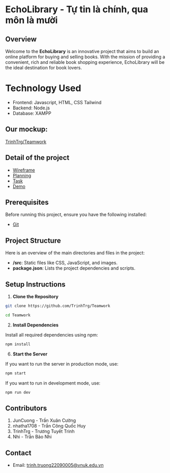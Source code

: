 # EchoLibrary - Tự tin là chính, qua môn là mười

## Overview
Welcome to the **EchoLibrary** is an innovative project that aims to build an online platform for buying and selling books. With the mission of providing a convenient, rich and reliable book shopping experience, EchoLibrary will be the ideal destination for book lovers.

# Technology Used
- Frontend: Javascript, HTML, CSS Tailwind
- Backend: Node.js
- Database: XAMPP
## Our mockup: 
[TrinhTrg/Teamwork](https://trinhtrg.github.io/Teamwork)

## Detail of the project
- [Wireframe](/content/Wireframe/READMe.md)
- [Planning](/content/Planning/README.md)
- [Task](/content/Task/READMe.md)
- [Demo](/content/Demo/Bookstore%20(1)%20(1).mp4)


## Prerequisites

Before running this project, ensure you have the following installed:

- [Git](https://git-scm.com/downloads)

## Project Structure

Here is an overview of the main directories and files in the project:
- **/src**: Static files like CSS, JavaScript, and images.
- **package.json**: Lists the project dependencies and scripts.

## Setup Instructions

1. **Clone the Repository**

```bash
git clone https://github.com/TrinhTrg/Teamwork

cd Teamwork

```

2. **Install Dependencies**

Install all required dependencies using npm:

```bash
npm install
```


6. **Start the Server**

If you want to run the server in production mode, use:
```bash
npm start
```

If you want to run in development mode, use:
```bash
npm run dev
```

## Contributors

1. JunCuong - Trần Xuân Cường
2. nhatha1708 - Trần Công Quốc Huy
3. TrinhTrg - Trương Tuyết Trinh
4. Nhi - Trần Bảo Nhi

## Contact
* Email: trinh.truong22090005@vnuk.edu.vn

